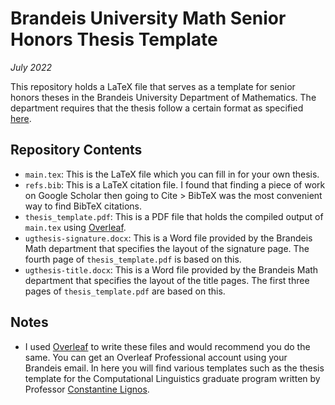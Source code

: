 # Brandeis University Math Senior Honors Thesis Template

*July 2022*

This repository holds a LaTeX file that serves as a template for senior honors theses in the Brandeis University Department of Mathematics. The department requires that the thesis follow a certain format as specified [here](https://www.brandeis.edu/mathematics/undergraduate/senior-honors-thesis.html). 

## Repository Contents

* `main.tex`: This is the LaTeX file which you can fill in for your own thesis.
* `refs.bib`: This is a LaTeX citation file. I found that finding a piece of work on Google Scholar then going to Cite > BibTeX was the most convenient way to find BibTeX citations. 
* `thesis_template.pdf`: This is a PDF file that holds the compiled output of `main.tex` using [Overleaf](https://www.overleaf.com/).
* `ugthesis-signature.docx`: This is a Word file provided by the Brandeis Math department that specifies the layout of the signature page. The fourth page of `thesis_template.pdf` is based on this.
* `ugthesis-title.docx`: This is a Word file provided by the Brandeis Math department that specifies the layout of the title pages. The first three pages of `thesis_template.pdf` are based on this.

## Notes

* I used [Overleaf](https://www.overleaf.com/) to write these files and would recommend you do the same. You can get an Overleaf Professional account using your Brandeis email. In here you will find various templates such as the thesis template for the Computational Linguistics graduate program written by Professor [Constantine Lignos](https://lignos.org/).


